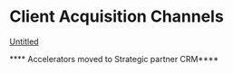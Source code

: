 # Client Acquisition Channels

[Untitled](Client%20Acquisition%20Channels%20e7f5a71b6332421a8b7c3113ca25f854/Untitled%20Database%2054f653237de54b6f86e30280f7a4f23e.md)

**** Accelerators moved to Strategic partner CRM****